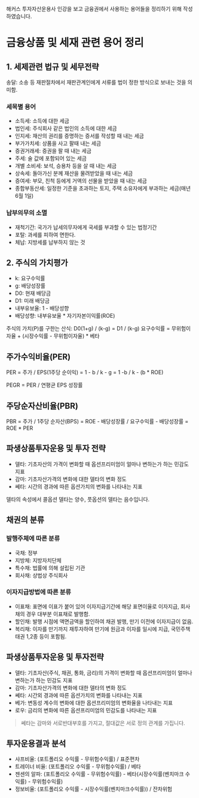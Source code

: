 해커스 투자자산운용사 인강을 보고 금융권에서 사용하는 용어들을 정리하기 위해 작성하였습니다.

# 금융상품 및 세재 관련 용어 정리

## 1. 세제관련 법규 및 세무전략

송달: 소송 등 재판절차에서 재판관계인에게 서류를 법이 정한 방식으로 보내는 것을 의미함.

### 세목별 용어

- 소득세: 소득에 대한 세금
- 법인세: 주식회사 같은 법인의 소득에 대한 세금
- 인지세: 재산의 권리를 증명하는 증서를 작성할 때 내는 세금
- 부가가치세: 상품을 사고 팔때 내는 세금
- 증권거래세: 증권을 팔 때 내는 세금
- 주세: 술 값에 포함되어 있는 세금
- 개별 소비세: 보석, 승용차 등을 살 때 내는 세금
- 상속세: 돌아가신 분께 재산을 물려받았을 때 내는 세금
- 증여세: 부모, 친척 등에게 거액의 선물을 받았을 때 내는 세금
- 종합부동산세: 일정한 기준을 초과하는 토지, 주택 소유자에게 부과하는 세금(매년 6월 1일)

### 납부의무의 소멸

- 재척기간: 국가가 납세의무자에게 국세를 부과할 수 있는 법정기간
- 포탈: 과세를 피하여 면한다.
- 체납: 지방세를 납부하지 않는 것

## 2. 주식의 가치평가

- k: 요구수익률
- g: 배당성장률
- D0: 현재 배당금
- D1: 미래 배당금
- 내부유보율: 1 - 배당성향
- 배당성향: 내부유보율 * 자기자본이익률(ROE)

주식의 가치(P)를 구한는 산식: D0(1+g) / (k-g) =  D1 / (k-g)
요구수익률 = 무위험이자율 + (시장수익률 - 무위험이자율) * 베타

## 주가수익비율(PER)

PER = 주가 / EPS(1주당 순이익)
= 1 - b / k - g = 1 -b / k - (b * ROE)

PEGR = PER / 연평균 EPS 성장률

## 주당순자산비율(PBR)

PBR = 주가 / 1주당 순자산(BPS)
= ROE - 배당성장률 / 요구수익률 - 배당성장률
= ROE * PER

## 파생상품투자운용 및 투자 전략

- 델타: 기초자산의 가격이 변화할 때 옵션프리미엄이 얼마나 변하는가 하는 민감도 지표
- 감마: 기초자산가격의 변화에 대한 델타의 변화 정도
- 쎄타: 시간의 경과에 따른 옵션가치의 변화를 나타내는 지표

델타의 속성에서 콜옵션 델타는 양수, 풋옵션의 델타는 음수입니다.

## 채권의 분류

### 발행주체에 따른 분류

- 국채: 정부
- 지방체: 지방자치단체
- 특수채: 법률에 의해 설립된 기관
- 회사채: 상법상 주식회사

### 이자지급방법에 따른 분류

- 이표채: 표면에 이표가 붙어 있어 이자지급기간에 해당 표면이율로 이자지급, 회사채의 경우 대부분 이표채로 발행함.
- 할인채: 발행 시점에 액면금액을 할인하여 채권 발행, 만기 이전에 이자지급이 없음.
- 복리채: 이자를 만기까지 재투자하여 만기에 원금과 이자를 일시에 지급, 국민주책태권 1,2종 등이 포함됨.

## 파생상품투자운용 및 투자전략

- 델타: 기초자산(주식, 채권, 통화, 금리)의 가격이 변화할 때 옵션프리미엄이 얼마나 변하는가 하는 민감도 지표
- 감마: 기초자산가격의 변화에 대한 델타의 변화 정도
- 쎄타: 시간외 경과에 따른 옵션가치의 변화를 나타내는 지표
- 베가: 변동성 계수의 변화에 대한 옵션프리미엄의 변화율을 나타내는 지표
- 로우: 금리의 변화에 따른 옵션프리미엄의 민감도를 나타내는 지표

> 쎄타는 감마와 서로반대부호를 가지고, 절대값은 서로 정의 관계를 가집니다.


## 투자운용결과 분석

- 샤프비율: (포트폴리오 수익률 - 무위험수익률) / 표준편차
- 트레이너 비율: (포트폴리오 수익률 - 무위험수익률) / 베타
- 젠센의 알파: (포트폴리오 수익률 - 무위험수익률) - 베타(시장수익률(벤치마크 수익률) - 무위험수익률)
- 정보비율: (포트폴리오 수익률 - 시장수익률(벤치마크수익률)) / 잔차위험 

